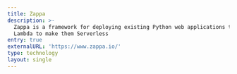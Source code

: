 ```yaml
---
title: Zappa
description: >-
  Zappa is a framework for deploying existing Python web applications to AWS
  Lambda to make them Serverless
entry: true
externalURL: 'https://www.zappa.io/'
type: technology
layout: single
---
```


